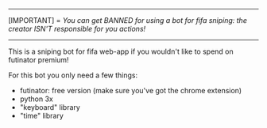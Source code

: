 ___________________________________________________________________________________________________________________
[IMPORTANT] = *You can get BANNED for using a bot for fifa sniping: the creator ISN'T responsible for you actions!*
___________________________________________________________________________________________________________________

This is a sniping bot for fifa web-app if you wouldn't like to spend on futinator premium!

For this bot you only need a few things:
- futinator: free version (make sure you've got the chrome extension)
- python 3x
- "keyboard" library
- "time" library

